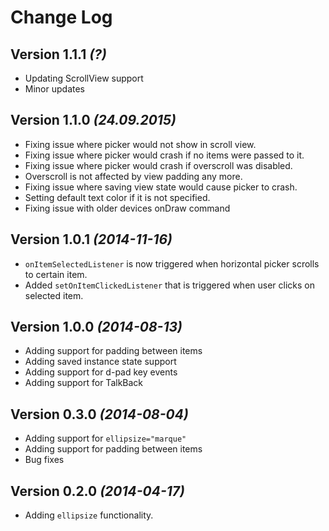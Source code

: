 Change Log
==========

Version 1.1.1 *(?)*
----------------------------
 * Updating ScrollView support
 * Minor updates

Version 1.1.0 *(24.09.2015)*
----------------------------
 * Fixing issue where picker would not show in scroll view.
 * Fixing issue where picker would crash if no items were passed to it.
 * Fixing issue where picker would crash if overscroll was disabled.
 * Overscroll is not affected by view padding any more.
 * Fixing issue where saving view state would cause picker to crash.
 * Setting default text color if it is not specified.
 * Fixing issue with older devices onDraw command

Version 1.0.1 *(2014-11-16)*
----------------------------
 * `onItemSelectedListener` is now triggered when horizontal picker scrolls to certain item.
 * Added `setOnItemClickedListener` that is triggered when user clicks on selected item.

Version 1.0.0 *(2014-08-13)*
----------------------------
 * Adding support for padding between items
 * Adding saved instance state support
 * Adding support for d-pad key events
 * Adding support for TalkBack

Version 0.3.0 *(2014-08-04)*
----------------------------

 * Adding support for `ellipsize="marque"`
 * Adding support for padding between items
 * Bug fixes

Version 0.2.0 *(2014-04-17)*
----------------------------

 * Adding `ellipsize` functionality.
